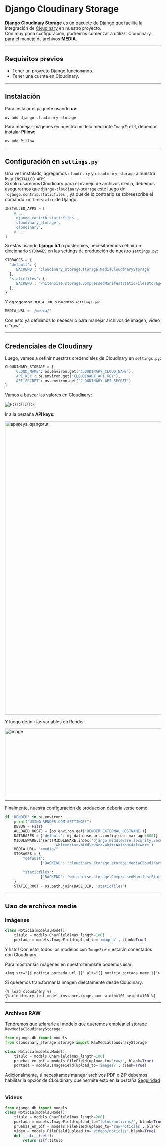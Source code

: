 # Django Cloudinary Storage

**Django Cloudinary Storage** es un paquete de Django que facilita la integración de [Cloudinary](http://cloudinary.com/) en nuestro proyecto.  
Con muy poca configuración, podremos comenzar a utilizar Cloudinary para el manejo de archivos **MEDIA**.

---

## Requisitos previos
- Tener un proyecto Django funcionando.  
- Tener una cuenta en Cloudinary.

---

## Instalación

Para instalar el paquete usando **uv**:

```bash
uv add django-cloudinary-storage
```

Para manejar imágenes en nuestro modelo mediante `ImageField`, debemos instalar **Pillow**:

```bash
uv add Pillow
```

---

## Configuración en `settings.py`

Una vez instalado, agregamos `cloudinary` y `cloudinary_storage` a nuestra lista `INSTALLED_APPS`.  
Si solo usaremos Cloudinary para el manejo de archivos media, debemos asegurarnos que `django-cloudinary-storage` esté luego de `'django.contrib.staticfiles'`, ya que de lo contrario se sobreescribe el comando `collectstatic` de Django.

```python
INSTALLED_APPS = [
    # ...
    'django.contrib.staticfiles',
    'cloudinary_storage',
    'cloudinary',
    # ...
]
```

Si estás usando **Django 5.1** o posteriores, necesitaremos definir un diccionario `STORAGES` en las settings de producción de nuestro `settings.py`:

```python
STORAGES = {
  'default': {
    'BACKEND': 'cloudinary_storage.storage.MediaCloudinaryStorage' 
  },
  'staticfiles': {                                                 
    'BACKEND': 'whitenoise.storage.CompressedManifestStaticFilesStorage'    
  },
}
```

Y agregamos `MEDIA_URL` a nuestro `settings.py`:

```python
MEDIA_URL = '/media/'  
```
Con esto ya definimos lo necesario para manejar archivos de imagen, video o "raw".

---

## Credenciales de Cloudinary

Luego, vamos a definir nuestras credenciales de Cloudinary en  `settings.py`:

```python
CLOUDINARY_STORAGE = {
    'CLOUD_NAME': os.environ.get("CLOUDINARY_CLOUD_NAME"),
    'API_KEY': os.environ.get("CLOUDINARY_API_KEY"),
    'API_SECRET': os.environ.get("CLOUDINARY_API_SECRET")
}
```

Vamos a buscar los valores en Cloudinary:

![FOTOTUTO](https://github.com/user-attachments/assets/90075610-349d-4675-b221-526c95fb8f3c)

Ir a la pestaña **API keys**:

<img width="1522" height="947" alt="aplikeys_djangotut" src="https://github.com/user-attachments/assets/91f7df06-01e7-4406-b871-debd502c68dc" />

Y luego definir las variables en Render:

<img width="1279" height="219" alt="image" src="https://github.com/user-attachments/assets/7dc09857-2838-4ffb-902e-e4a374721223" />

---

Finalmente, nuestra configuración de produccion deberia verse como:

```python
if 'RENDER' in os.environ:
    print("USING RENDER.COM SETTINGS!")
    DEBUG = False
    ALLOWED_HOSTS = [os.environ.get('RENDER_EXTERNAL_HOSTNAME')]
    DATABASES = {'default': dj_database_url.config(conn_max_age=600)}
    MIDDLEWARE.insert(MIDDLEWARE.index('django.middleware.security.SecurityMiddleware') + 1,
                      'whitenoise.middleware.WhiteNoiseMiddleware')
    MEDIA_URL= "/media/"
    STORAGES = {
        "default":
                {"BACKEND": "cloudinary_storage.storage.MediaCloudinaryStorage"},

        "staticfiles":
                {"BACKEND": "whitenoise.storage.CompressedManifestStaticFilesStorage"},
    }
    STATIC_ROOT = os.path.join(BASE_DIR, 'staticfiles')
```

---

## Uso de archivos media

### Imágenes

```python
class Noticia(models.Model):
    titulo = models.CharField(max_length=100)
    portada = models.ImageField(upload_to='images/', blank=True)
```

Y listo! Con esto, todos los modelos con `ImageField` estarán conectados con Cloudinary.

Para mostrar las imágenes en nuestro template podemos usar:

```django
<img src="{{ noticia.portada.url }}" alt="{{ noticia.portada.name }}">
```

Si queremos transformar la imagen directamente desde Cloudinary:

```django
{% load cloudinary %}
{% cloudinary test_model_instance.image.name width=100 height=100 %}
```

---

### Archivos RAW

Tendremos que aclararle al modelo que queremos emplear el storage `RawMediaCloudinaryStorage`:

```python
from django.db import models
from cloudinary_storage.storage import RawMediaCloudinaryStorage

class Noticia(models.Model):
    titulo = models.CharField(max_length=100)
    pruebas_en_pdf = models.FileField(upload_to='raw/', blank=True) 
    portada = models.ImageField(upload_to='images/', blank=True)  
```


Adicionalmente, si necesitamos manejar archivos PDF o ZIP debemos habilitar la opción de CLoudinary que permite esto en la pestaña [Seguiridad](https://console.cloudinary.com/settings/security)

---

### Videos



```python
from django.db import models
class Noticia(models.Model):
    titulo = models.CharField(max_length=200)
    portada = models.ImageField(upload_to="fotos/noticias/", blank=True)
    pruebas_en_pdf = models.FileField(upload_to='raw/noticias', blank=True)
    video = models.FileField(upload_to='videos/noticias',blank=True)
    def __str__(self):
        return self.titulo
```
